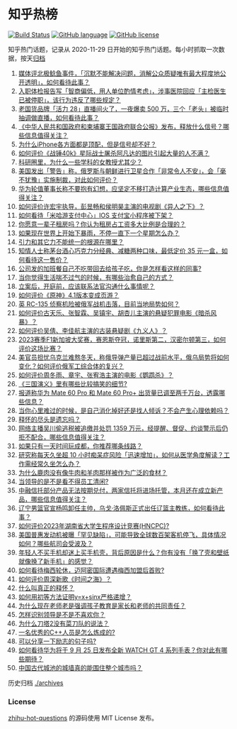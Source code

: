 # 知乎热榜
[![Build Status](https://github.com/ToWeLong/zhihu-hot-questions/workflows/CI/badge.svg)](https://github.com/ToWeLong/zhihu-hot-questions/actions)
[![GitHub language](https://img.shields.io/badge/language-golang-orange.svg)](https://golang.org/)
[![GitHub license](https://img.shields.io/github/license/ToWeLong/zhihu-hot-questions)](https://github.com/ToWeLong/zhihu-hot-questions/blob/main/LICENSE)

知乎热门话题，记录从 2020-11-29 日开始的知乎热门话题。每小时抓取一次数据，按天[归档](./archives)

<!-- BEGIN -->

1. [媒体评北极鲶鱼事件，「沉默不能解决问题，消解公众质疑唯有最大程度地公开透明」，如何看待此事？](https://www.zhihu.com/question/622176670)
1. [入职体检报告写「智商偏低，用人单位酌情考虑」，涉事医院回应「主检医生已被停职」，该行为违反了哪些规定？](https://www.zhihu.com/question/621862811)
1. [老国货品牌「活力 28」直播间火了，一夜爆卖 500 万，三个「老头」被临时抽调做直播，如何看待此事？](https://www.zhihu.com/question/622471397)
1. [《中华人民共和国政府和柬埔寨王国政府联合公报》发布，释放什么信号？哪些信息值得关注？](https://www.zhihu.com/question/622354058)
1. [为什么iPhone各方面都是顶配，但是信号却不好？](https://www.zhihu.com/question/620251417)
1. [如何评价《战锤40k》星际战士屠杀阿凡达的图片引起大量的人不满？](https://www.zhihu.com/question/622467889)
1. [科研圈里，为什么一些学科的女教授尤其少？](https://www.zhihu.com/question/27404441)
1. [美国发出「警告」称，俄罗斯与朝鲜进行卫星合作「非常令人不安」，会「毫不犹豫」实施制裁，对此如何评价？](https://www.zhihu.com/question/622003043)
1. [华为轮值董事长称不要抱有幻想，应坚定不移打造计算产业生态，哪些信息值得关注？](https://www.zhihu.com/question/622476180)
1. [如何评价许宏宇执导，彭昱畅和侯明昊主演的电视剧《异人之下》？](https://www.zhihu.com/question/615568542)
1. [如何看待「米哈游支付中心」IOS 支付宝小程序被下架？](https://www.zhihu.com/question/621638989)
1. [你愿意一辈子租房吗？你认为租房占工资多大比例是合理的？](https://www.zhihu.com/question/621466916)
1. [如果现在世界上开始下暴雨，不停一直下一个星期怎么办？](https://www.zhihu.com/question/396738191)
1. [引力和其它力不能统一的根源在哪里？](https://www.zhihu.com/question/343532094)
1. [知情人士称茅台酒心巧克力分经典、减糖两种口味，最低定价 35 元一盒，如何看待这一售价？](https://www.zhihu.com/question/622016837)
1. [公司发的加班餐自己不吃带回去给孩子吃，你是怎样看这样的同事?](https://www.zhihu.com/question/621933367)
1. [当你觉得生活喘不过气的时候，有哪些治愈自己的方式？](https://www.zhihu.com/question/622160146)
1. [立案后，开庭前，应该联系法官沟通什么事情呢？](https://www.zhihu.com/question/621769575)
1. [如何评价《原神》4.1版本变成页游？](https://www.zhihu.com/question/622330630)
1. [英 RC-135 侦察机险被俄军战机击落，目前当地局势如何？](https://www.zhihu.com/question/622188415)
1. [如何评价古天乐、张智霖、吴镇宇、胡杏儿主演的悬疑犯罪电影《暗杀风暴》？](https://www.zhihu.com/question/601063054)
1. [如何评价吴倩、李佳航主演的古装悬疑剧《九义人》？](https://www.zhihu.com/question/622221987)
1. [2023赛季F1新加坡大奖赛，赛恩斯夺冠，诺里斯第二，汉密尔顿第三，如何评价这场比赛？](https://www.zhihu.com/question/622495125)
1. [美官员担忧乌克兰难熬冬天，称俄导弹产量已超过战前水平，俄乌局势将如何变化？如何评价俄军工综合体的复兴？](https://www.zhihu.com/question/622481014)
1. [如何评价周冬雨、章宇、张宥浩主演的电影《鹦鹉杀》？](https://www.zhihu.com/question/534455407)
1. [《三国演义》里有哪些比较搞笑的细节?](https://www.zhihu.com/question/28815531)
1. [报道称华为 Mate 60 Pro 和 Mate 60 Pro+ 出货量已调至两千万台，透露哪些信息？](https://www.zhihu.com/question/622026607)
1. [当你心里难过的时候，是自己消化掉好还是找人倾诉？不会产生心理依赖吗？](https://www.zhihu.com/question/620725501)
1. [释怀的尽头是遗忘吗？](https://www.zhihu.com/question/621462718)
1. [网络主播吴川偷逃税被追缴并处罚 1359 万元，经提醒、督促、约谈警示后仍拒不配合，哪些信息值得关注？](https://www.zhihu.com/question/622390775)
1. [如果只有一天时间玩成都，你推荐哪条线路？](https://www.zhihu.com/question/613848311)
1. [研究称每天久坐超 10 小时痴呆症风险「迅速增加」，如何从医学角度解读？工作需经常久坐怎么办？](https://www.zhihu.com/question/622480242)
1. [为什么鹿肉没有像牛肉和羊肉那样被作为广泛的食材？](https://www.zhihu.com/question/36009733)
1. [当领导的是不是看不得员工清闲?](https://www.zhihu.com/question/607604488)
1. [中融信托部分产品无法按期兑付，两家信托将进场托管，本月还在成立新产品，哪些信息值得关注？](https://www.zhihu.com/question/622349823)
1. [辽宁男篮官宣杨鸣卸任主帅，乌戈·洛佩斯正式出任辽篮主教练，如何看待此事？](https://www.zhihu.com/question/622481281)
1. [如何评价2023年湖南省大学生程序设计竞赛(HNCPC)?](https://www.zhihu.com/question/622456798)
1. [美国普惠发动机被曝「罕见缺陷」，可能导致全球数百架客机停飞，具体情况如何？哪些航司会受波及？](https://www.zhihu.com/question/622101091)
1. [年轻人不买手机却迷上买手机壳，背后原因是什么？你有没有「换了壳和壁纸就像换了新手机」的感觉？](https://www.zhihu.com/question/622367426)
1. [如何看待梅西轮休，迈阿密国际遭遇梅西加盟后首败?](https://www.zhihu.com/question/622449631)
1. [如何评价周深新歌《时间之海》？](https://www.zhihu.com/question/622127622)
1. [什么叫真正的释怀？](https://www.zhihu.com/question/620017933)
1. [如何用初等方法证明y=x+sinx严格递增？](https://www.zhihu.com/question/615272421)
1. [为什么现在老师老是强调孩子教育是家长和老师的共同责任？](https://www.zhihu.com/question/621792217)
1. [怎样识别领导是不是不喜欢你？](https://www.zhihu.com/question/554185659)
1. [为什么刀塔2没有菜刀队的说法？](https://www.zhihu.com/question/621478967)
1. [一名优秀的C++人员是怎么炼成的?](https://www.zhihu.com/question/621331372)
1. [可以分享一下励志的句子吗?](https://www.zhihu.com/question/622126703)
1. [如何看待华为将于 9 月 25 日发布全新 WATCH GT 4 系列手表？你对此有哪些期待？](https://www.zhihu.com/question/622153825)
1. [中国古代城池的城墙真的能围住整个城市吗？](https://www.zhihu.com/question/21551144)

<!-- END -->

历史归档 [./archives](./archives)


### License
[zhihu-hot-questions](https://github.com/towelong/zhihu-hot-questions) 的源码使用 MIT License 发布。